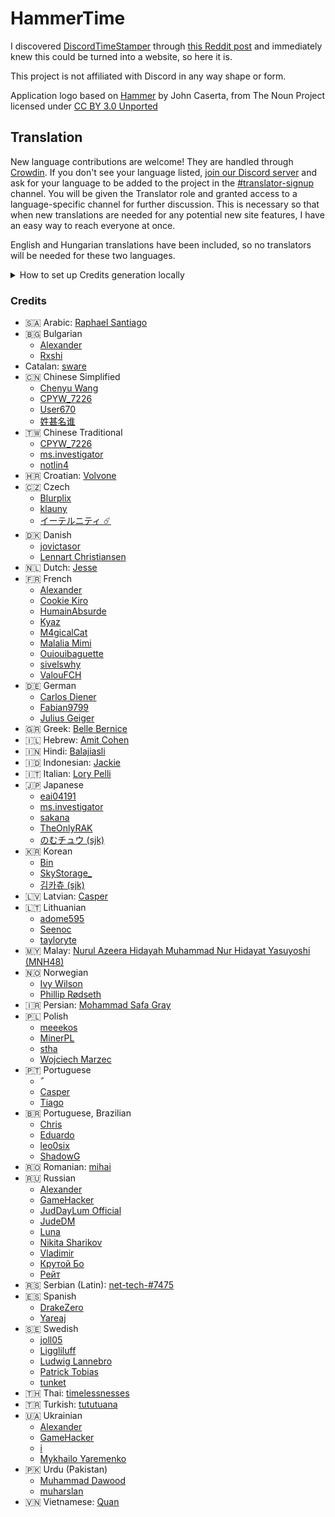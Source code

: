 <h1>HammerTime <a title="Crowdin" target="_blank" href="https://crowdin.com/project/hammertime"><img src="https://badges.crowdin.net/hammertime/localized.svg" alt=""></a></h1>

I discovered [DiscordTimeStamper] through [this Reddit post] and immediately knew this could be turned into a website,
so here it is.

[discordtimestamper]: https://github.com/TimeTravelPenguin/DiscordTimeStamper/
[this reddit post]: https://www.reddit.com/r/discordapp/comments/oiv86b/i_made_a_tool_to_make_timestamps_for_discord/

This project is not affiliated with Discord in any way shape or form.

Application logo based on [Hammer] by John Caserta, from The Noun Project licensed under [CC BY 3.0 Unported]

[hammer]: https://meta.m.wikimedia.org/wiki/File:Hammer_-_Noun_project_1306.svg
[cc by 3.0 unported]: https://creativecommons.org/licenses/by/3.0/deed.en

## Translation

New language contributions are welcome! They are handled through [Crowdin]. If you don't see your language listed,
[join our Discord server] and ask for your language to be added to the project in the [#translator-signup] channel. You
will be given the Translator role and granted access to a language-specific channel for further discussion. This is
necessary so that when new translations are needed for any potential new site features, I have an easy way to reach
everyone at once.

[crowdin]: https://crowdin.com/project/hammertime
[join our discord server]: https://hammertime.cyou/discord
[#translator-signup]: https://discord.com/channels/952258283882819595/952292965211074650

English and Hungarian translations have been included, so no translators will be needed for these two languages.

<details>
<summary>How to set up Credits generation locally</summary>

> [!NOTE]
> This section is primarily for me, the developer, to be able to refer back to these instructions in the future. However, if you would like to know the process on how to set this up locally, feel free to read on.

1. Obtain a Crowdin API token for your account at https://crowdin.com/settings#api-key
   - You can enter any name you like
   - Check the "Projects" scope and select "Read only" from the dropdown next to it
   - Select "Read and write" in the "Reports" line inside "Projects"
2. Make a copy of `.env.template` at the root of the repository called `.env`
   - This file is normally ignored in version control, if you are committing your changes, make sure it id not included.
3. Fill in the environment variables inside the `.env` file as follows:
   - `CROWDIN_API_KEY` should be set to the token you just created
   - `CROWDIN_PROJECT_IDENTIFIER` is the text-based identifier on the project, this is typically at the end of the project page URL, e.g. in https://crowdin.com/project/hammertime the value that should be entered here is `hammertime`. You must have manager access to the project in question for the script to find it.
   - You can leave the rest of the values as-is.
4. Now you can run `npm run dev` without the warning message related to credit generation
</details>

### Credits

- 🇸🇦 Arabic: [Raphael Santiago](https://crowdin.com/profile/raphael.santiago.53)
- 🇧🇬 Bulgarian
  - [Alexander](https://crowdin.com/profile/Mr.Shad)
  - [Rxshi](https://crowdin.com/profile/Rxshi)
- Catalan: [sware](https://crowdin.com/profile/sware)
- 🇨🇳 Chinese Simplified
  - [Chenyu Wang](https://crowdin.com/profile/w11039685)
  - [CPYW_7226](https://crowdin.com/profile/CPYW_7226)
  - [User670](https://crowdin.com/profile/User670)
  - [姓甚名谁](https://crowdin.com/profile/febilly)
- 🇹🇼 Chinese Traditional
  - [CPYW_7226](https://crowdin.com/profile/CPYW_7226)
  - [ms.investigator](https://crowdin.com/profile/ms.)
  - [notlin4](https://crowdin.com/profile/notlin4)
- 🇭🇷 Croatian: [Volvone](https://github.com/volvone)
- 🇨🇿 Czech
  - [Blurplix](https://crowdin.com/profile/Blurplix)
  - [klauny](https://crowdin.com/profile/klauny)
  - [イーテルニティ ☄️](https://crowdin.com/profile/Ethxrnity)
- 🇩🇰 Danish
  - [jovictasor](https://crowdin.com/profile/jovictasor)
  - [Lennart Christiansen](https://crowdin.com/profile/LennartDenmark)
- 🇳🇱 Dutch: [Jesse](https://github.com/Jessuhh)
- 🇫🇷 French
  - [Alexander](https://crowdin.com/profile/Mr.Shad)
  - [Cookie Kiro](https://crowdin.com/profile/Cookikui)
  - [HumainAbsurde](https://crowdin.com/profile/humain)
  - [Kyaz](https://crowdin.com/profile/09kyaz)
  - [M4gicalCat](https://crowdin.com/profile/M4gicalCat)
  - [Malalia Mimi](https://crowdin.com/profile/MialyMusic)
  - [Ouiouibaguette](https://crowdin.com/profile/Ouiouibaguette)
  - [sivelswhy](https://crowdin.com/profile/sivelswhy)
  - [ValouFCH](https://crowdin.com/profile/ValouFCH)
- 🇩🇪 German
  - [Carlos Diener](https://crowdin.com/profile/carlos.diener)
  - [Fabian9799](https://crowdin.com/profile/Fabian9799)
  - [Julius Geiger](https://crowdin.com/profile/julix00)
- 🇬🇷 Greek: [Belle Bernice](https://crowdin.com/profile/BelleBernice)
- 🇮🇱 Hebrew: [Amit Cohen](https://crowdin.com/profile/ZeRealOne)
- 🇮🇳 Hindi: [Balajiasli](https://crowdin.com/profile/Balajiasli)
- 🇮🇩 Indonesian: [Jackie](https://github.com/Jckcr)
- 🇮🇹 Italian: [Lory Pelli](https://github.com/lorypelli)
- 🇯🇵 Japanese
  - [eai04191](https://crowdin.com/profile/eai04191)
  - [ms.investigator](https://crowdin.com/profile/ms.)
  - [sakana](https://crowdin.com/profile/sakana0580)
  - [TheOnlyRAK](https://crowdin.com/profile/TheOnlyRAK)
  - [のむチュウ (sjk)](https://github.com/sjkim04)
- 🇰🇷 Korean
  - [Bin](https://crowdin.com/profile/cheesepickle12345678)
  - [SkyStorage\_](https://crowdin.com/profile/SkyStorage_)
  - [김카츄 (sjk)](https://github.com/sjkim04)
- 🇱🇻 Latvian: [Casper](https://crowdin.com/profile/JajarGG)
- 🇱🇹 Lithuanian
  - [adome595](https://crowdin.com/profile/adome595)
  - [Seenoc](https://crowdin.com/profile/Seenoc)
  - [tayloryte](https://crowdin.com/profile/tayloryte)
- 🇲🇾 Malay: [Nurul Azeera Hidayah Muhammad Nur Hidayat Yasuyoshi (MNH48)](https://crowdin.com/profile/mnh48)
- 🇳🇴 Norwegian
  - [Ivy Wilson](https://crowdin.com/profile/zach.lawnmower)
  - [Phillip Rødseth](https://crowdin.com/profile/philliphatrod)
- 🇮🇷 Persian: [Mohammad Safa Gray](https://crowdin.com/profile/DeadMarco)
- 🇵🇱 Polish
  - [meeekos](https://crowdin.com/profile/meeekos)
  - [MinerPL](https://github.com/minerpl)
  - [stha](https://crowdin.com/profile/sthakrk)
  - [Wojciech Marzec](https://crowdin.com/profile/C.Ezra.M)
- 🇵🇹 Portuguese
  - [ً](https://crowdin.com/profile/buckshot-)
  - [Casper](https://crowdin.com/profile/JajarGG)
  - [Tiago](https://crowdin.com/profile/DemiCool)
- 🇧🇷 Portuguese, Brazilian
  - [Chris](https://crowdin.com/profile/Chrisdbhr)
  - [Eduardo](https://crowdin.com/profile/Nirewen)
  - [leo0six](https://crowdin.com/profile/leo0six)
  - [ShadowG](https://crowdin.com/profile/ShadowG)
- 🇷🇴 Romanian: [mihai](https://crowdin.com/profile/mihaiofficialRO)
- 🇷🇺 Russian
  - [Alexander](https://crowdin.com/profile/Mr.Shad)
  - [GameHacker](https://crowdin.com/profile/GameHacker)
  - [JudDayLum Official](https://crowdin.com/profile/JudDayLum)
  - [JudeDM](https://crowdin.com/profile/JudeDM)
  - [Luna](https://crowdin.com/profile/NightyCloud)
  - [Nikita Sharikov](https://crowdin.com/profile/Aligatoor)
  - [Vladimir](https://crowdin.com/profile/bill876)
  - [Крутой Бо](https://crowdin.com/profile/arturfomenko8)
  - [Рейт](https://crowdin.com/profile/helppriklreyta)
- 🇷🇸 Serbian (Latin): [net-tech-#7475](https://nettech.dev/)
- 🇪🇸 Spanish
  - [DrakeZero](https://crowdin.com/profile/DrakeZero)
  - [Yareaj](https://github.com/Yareaj/)
- 🇸🇪 Swedish
  - [joll05](https://crowdin.com/profile/joll05)
  - [Liggliluff](https://github.com/Liggliluff)
  - [Ludwig Lannebro](https://crowdin.com/profile/lannebroludwig)
  - [Patrick Tobias](https://crowdin.com/profile/patricktobias)
  - [tunket](https://crowdin.com/profile/tunket)
- 🇹🇭 Thai: [timelessnesses](https://github.com/timelessnesses)
- 🇹🇷 Turkish: [tututuana](https://github.com/tututuana)
- 🇺🇦 Ukrainian
  - [Alexander](https://crowdin.com/profile/Mr.Shad)
  - [GameHacker](https://crowdin.com/profile/GameHacker)
  - [i](https://crowdin.com/profile/enky)
  - [Mykhailo Yaremenko](https://crowdin.com/profile/WhiteBear60)
- 🇵🇰 Urdu (Pakistan)
  - [Muhammad Dawood](https://crowdin.com/profile/Developer_X)
  - [muharslan](https://crowdin.com/profile/muharslan)
- 🇻🇳 Vietnamese: [Quan](https://crowdin.com/profile/quanonthecob)
